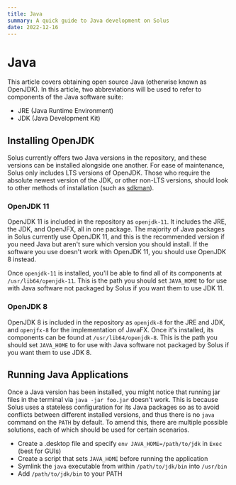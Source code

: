 ```yaml
---
title: Java
summary: A quick guide to Java development on Solus
date: 2022-12-16
---
```


# Java

This article covers obtaining open source Java (otherwise known as OpenJDK). In this article, two abbreviations will be used to refer to components of the Java software suite:

- JRE (Java Runtime Environment)
- JDK (Java Development Kit)

## Installing OpenJDK

Solus currently offers two Java versions in the repository, and these versions can be installed alongside one another. For ease of maintenance, Solus only includes LTS versions of OpenJDK. Those who require the absolute newest version of the JDK, or other non-LTS versions, should look to other methods of installation (such as [sdkman](https://sdkman.io/)).

### OpenJDK 11

OpenJDK 11 is included in the repository as `openjdk-11`. It includes the JRE, the JDK, and OpenJFX, all in one package. The majority of Java packages in Solus currently use OpenJDK 11, and this is the recommended version if you need Java but aren't sure which version you should install. If the software you use doesn't work with OpenJDK 11, you should use OpenJDK 8 instead.

Once `openjdk-11` is installed, you'll be able to find all of its components at `/usr/lib64/openjdk-11`. This is the path you should set `JAVA_HOME` to for use with Java software not packaged by Solus if you want them to use JDK 11.

### OpenJDK 8

OpenJDK 8 is included in the repository as `openjdk-8` for the JRE and JDK, and `openjfx-8` for the implementation of JavaFX. Once it's installed, its components can be found at `/usr/lib64/openjdk-8`. This is the path you should set `JAVA_HOME` to for use with Java software not packaged by Solus if you want them to use JDK 8.

## Running Java Applications

Once a Java version has been installed, you might notice that running jar files in the terminal via `java -jar foo.jar` doesn't work. This is because Solus uses a stateless configuration for its Java packages so as to avoid conflicts between different installed versions, and thus there is no `java` command on the `PATH` by default. To amend this, there are multiple possible solutions, each of which should be used for certain scenarios.

- Create a .desktop file and specify `env JAVA_HOME=/path/to/jdk` in `Exec` (best for GUIs)
- Create a script that sets `JAVA_HOME` before running the application
- Symlink the `java` executable from within `/path/to/jdk/bin` into `/usr/bin`
- Add `/path/to/jdk/bin` to your PATH
